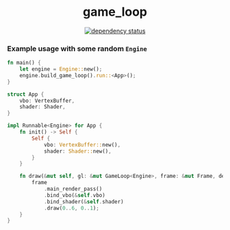 <div align="center">

# game_loop

[![dependency status](https://deps.rs/repo/github/Overpeek/game_loop/status.svg)](https://deps.rs/repo/github/Overpeek/game_loop)

<!-- [![build status](https://github.com/Overpeek/game_loop/actions/workflows/rust.yml/badge.svg)](https://github.com/Overpeek/game_loop/actions) -->

</div>

### Example usage with some random `Engine`

```rust
fn main() {
	let engine = Engine::new();
	engine.build_game_loop().run::<App>();
}

struct App {
	vbo: VertexBuffer,
	shader: Shader,
}

impl Runnable<Engine> for App {
    fn init() -> Self {
        Self {
            vbo: VertexBuffer::new(),
			shader: Shader::new(),
        }
    }

    fn draw(&mut self, gl: &mut GameLoop<Engine>, frame: &mut Frame, delta: f32) {
        frame
            .main_render_pass()
            .bind_vbo(&self.vbo)
            .bind_shader(&self.shader)
            .draw(0..6, 0..1);
    }
}
```
